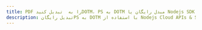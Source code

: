 ---title: PDF را به  تبدیل کنیدDOTM، PS به DOTM مبدل رایگان یا Nodejs SDKdescription: تبدیل رایگانPS به DOTM با استفاده از Nodejs Cloud APIs & SDK همچنین اسناد PDF را در Cloud ایجاد، ویرایش و رندر کنید.---